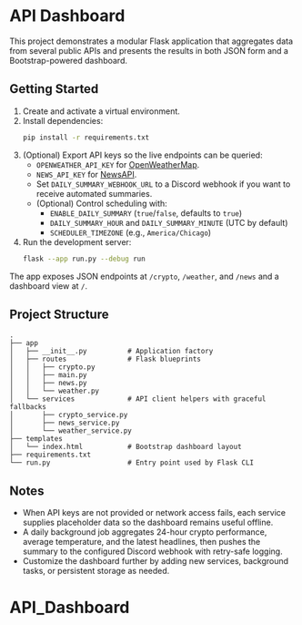 # API Dashboard

This project demonstrates a modular Flask application that aggregates data from several public APIs and presents the results in both JSON form and a Bootstrap-powered dashboard.

## Getting Started

1. Create and activate a virtual environment.
2. Install dependencies:
   ```bash
   pip install -r requirements.txt
   ```
3. (Optional) Export API keys so the live endpoints can be queried:
   - `OPENWEATHER_API_KEY` for [OpenWeatherMap](https://openweathermap.org/api).
   - `NEWS_API_KEY` for [NewsAPI](https://newsapi.org/).
   - Set `DAILY_SUMMARY_WEBHOOK_URL` to a Discord webhook if you want to receive automated summaries.
   - (Optional) Control scheduling with:
     - `ENABLE_DAILY_SUMMARY` (`true`/`false`, defaults to `true`)
     - `DAILY_SUMMARY_HOUR` and `DAILY_SUMMARY_MINUTE` (UTC by default)
     - `SCHEDULER_TIMEZONE` (e.g., `America/Chicago`)
4. Run the development server:
   ```bash
   flask --app run.py --debug run
   ```

The app exposes JSON endpoints at `/crypto`, `/weather`, and `/news` and a dashboard view at `/`.

## Project Structure

```
.
├── app
│   ├── __init__.py          # Application factory
│   ├── routes               # Flask blueprints
│   │   ├── crypto.py
│   │   ├── main.py
│   │   ├── news.py
│   │   └── weather.py
│   └── services             # API client helpers with graceful fallbacks
│       ├── crypto_service.py
│       ├── news_service.py
│       └── weather_service.py
├── templates
│   └── index.html           # Bootstrap dashboard layout
├── requirements.txt
└── run.py                   # Entry point used by Flask CLI
```

## Notes

- When API keys are not provided or network access fails, each service supplies placeholder data so the dashboard remains useful offline.
- A daily background job aggregates 24-hour crypto performance, average temperature, and the latest headlines, then pushes the summary to the configured Discord webhook with retry-safe logging.
- Customize the dashboard further by adding new services, background tasks, or persistent storage as needed.
# API_Dashboard
